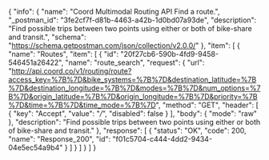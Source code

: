 {
  "info": {
    "name": "Coord Multimodal Routing API Find a route.",
    "_postman_id": "3fe2cf7f-d81b-4463-a42b-1d0bd07a93de",
    "description": "Find possible trips between two points using either or both of bike-share and transit.",
    "schema": "https://schema.getpostman.com/json/collection/v2.0.0/"
  },
  "item": [
    {
      "name": "Routes",
      "item": [
        {
          "id": "20f27cb6-590b-4fd9-9458-546451a26422",
          "name": "route_search",
          "request": {
            "url": "http://api.coord.co/v1/routing/route?access_key=%7B%7D&bike_systems=%7B%7D&destination_latitude=%7B%7D&destination_longitude=%7B%7D&modes=%7B%7D&num_options=%7B%7D&origin_latitude=%7B%7D&origin_longitude=%7B%7D&priority=%7B%7D&time=%7B%7D&time_mode=%7B%7D",
            "method": "GET",
            "header": [
              {
                "key": "Accept",
                "value": "*/*",
                "disabled": false
              }
            ],
            "body": {
              "mode": "raw"
            },
            "description": "Find possible trips between two points using either or both of bike-share and transit."
          },
          "response": [
            {
              "status": "OK",
              "code": 200,
              "name": "Response_200",
              "id": "f01c5704-c444-4dd2-9434-04e5ec54a9b4"
            }
          ]
        }
      ]
    }
  ]
}